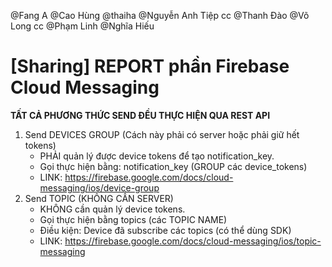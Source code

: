 @Fang A @Cao Hùng @thaiha @Nguyễn Anh Tiệp cc @Thanh Đào @Võ Long
cc @Phạm Linh @Nghĩa Hiếu

# [Sharing] REPORT phần Firebase Cloud Messaging

**TẤT CẢ PHƯƠNG THỨC SEND ĐỀU THỰC HIỆN QUA REST API**

1. Send DEVICES GROUP (Cách này phải có server hoặc phải giữ hết tokens)
   * PHẢI quản lý được device tokens để tạo notification_key.
   * Gọi thực hiện bằng: notification_key (GROUP các device_tokens)
   * LINK: https://firebase.google.com/docs/cloud-messaging/ios/device-group
2. Send TOPIC (KHÔNG CẦN SERVER)
   - KHÔNG cần quản lý device tokens.
   - Gọi thực hiện bằng  topics (các TOPIC NAME)
   - Điều kiện: Device đã subscribe các topics (có thể dùng SDK)
   - LINK: https://firebase.google.com/docs/cloud-messaging/ios/topic-messaging